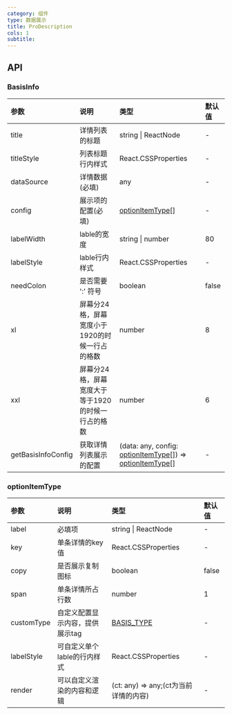 ```yaml
---
category: 组件
type: 数据展示
title: ProDescription
cols: 1
subtitle: 
---
```


## API
### BasisInfo
|参数|说明|类型|默认值|
|:---|:---|:---|:---|
|title|详情列表的标题| string \| ReactNode |-|
|titleStyle|列表标题行内样式|React.CSSProperties|-|
|dataSource|详情数据(必填)|any|-|
|config|展示项的配置(必填)|[optionItemType](#optionItemType)[]|-|
|labelWidth|lable的宽度|string \| number|80|
|labelStyle|lable行内样式|React.CSSProperties|-|
|needColon| 是否需要 ':' 符号|boolean|false|
|xl| 屏幕分24格，屏幕宽度小于1920的时候一行占的格数 |number|8|
|xxl| 屏幕分24格，屏幕宽度大于等于1920的时候一行占的格数 |number|6|
|getBasisInfoConfig| 获取详情列表展示的配置 |(data: any, config: [optionItemType](#optionItemType)[]) => [optionItemType](#optionItemType)[]|-|


### optionItemType
|参数|说明|类型|默认值|
|:---|:---|:---|:---|
|label|必填项|string \| ReactNode|-|
|key|单条详情的key值|React.CSSProperties|-|
|copy| 是否展示复制图标 |boolean|false|
|span| 单条详情所占行数 |number|1|
|customType| 自定义配置显示内容，提供展示tag | [BASIS_TYPE](#BASIS_TYPE) | - |
|labelStyle|可自定义单个lable的行内样式|React.CSSProperties|-|
|render|可以自定义渲染的内容和逻辑|(ct: any) => any;(ct为当前详情的内容)|-|

